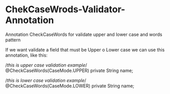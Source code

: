 # ChekCaseWrods-Validator-Annotation
Annotation CheckCaseWords for validate upper and lower case and words pattern


If we want validate a field that must be Upper o Lower case we can use this annotation, like this:

/*this is upper case validation example*/
@CheckCaseWords(CaseMode.UPPER)
private String name;

/*this is lower case validation example*/
@CheckCaseWords(CaseMode.LOWER)
private String name;
